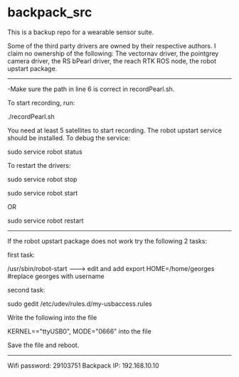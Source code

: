 # backpack_src

This is a backup repo for a wearable sensor suite. 

Some of the third party drivers are owned by their respective authors. I claim no ownership of the following:
The vectornav driver, the pointgrey camera driver, the RS bPearl driver, the reach RTK ROS node, the robot upstart package.

-------------------

-Make sure the path in line 6 is correct in recordPearl.sh.

To start recording, run:

./recordPearl.sh

You need at least 5 satellites to start recording. The robot upstart service should be installed. To debug the service:

sudo service robot status

To restart the drivers:

sudo service robot stop

sudo service robot start

OR

sudo service robot restart

--------------------
If the robot upstart package does not work try the following 2 tasks:

first task:

/usr/sbin/robot-start ---> edit and add export HOME=/home/georges  #replace georges with username

second task:

sudo gedit /etc/udev/rules.d/my-usbaccess.rules

Write the following into the file

KERNEL=="ttyUSB0", MODE="0666" into the file

Save the file and reboot.

---------------------------

Wifi password: 29103751
Backpack IP: 192.168.10.10
